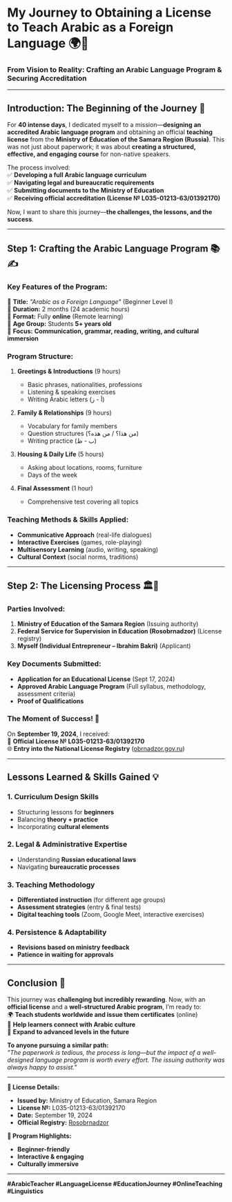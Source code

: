 # **My Journey to Obtaining a License to Teach Arabic as a Foreign Language** 🌍📜  

### **From Vision to Reality: Crafting an Arabic Language Program & Securing Accreditation**  

---

## **Introduction: The Beginning of the Journey** 🚀  

For **40 intense days**, I dedicated myself to a mission—**designing an accredited Arabic language program** and obtaining an official **teaching license** from the **Ministry of Education of the Samara Region (Russia)**. This was not just about paperwork; it was about **creating a structured, effective, and engaging course** for non-native speakers.  

The process involved:  
✅ **Developing a full Arabic language curriculum**  
✅ **Navigating legal and bureaucratic requirements**  
✅ **Submitting documents to the Ministry of Education**  
✅ **Receiving official accreditation (License № L035-01213-63/01392170)**  

Now, I want to share this journey—**the challenges, the lessons, and the success**.  

---

## **Step 1: Crafting the Arabic Language Program** 📚✍️  

### **Key Features of the Program:**  
🔹 **Title:** *"Arabic as a Foreign Language"* (Beginner Level I)  
🔹 **Duration:** 2 months (24 academic hours)  
🔹 **Format:** Fully **online** (Remote learning)  
🔹 **Age Group:** Students **5+ years old**  
🔹 **Focus:** **Communication, grammar, reading, writing, and cultural immersion**  

### **Program Structure:**  
1. **Greetings & Introductions** (9 hours)  
   - Basic phrases, nationalities, professions  
   - Listening & speaking exercises  
   - Writing Arabic letters (أ - ز)  

2. **Family & Relationships** (9 hours)  
   - Vocabulary for family members  
   - Question structures (من هذا؟ / من هذه؟)  
   - Writing practice (ب - ظ)  

3. **Housing & Daily Life** (5 hours)  
   - Asking about locations, rooms, furniture  
   - Days of the week  

4. **Final Assessment** (1 hour)  
   - Comprehensive test covering all topics  

### **Teaching Methods & Skills Applied:**  
- **Communicative Approach** (real-life dialogues)  
- **Interactive Exercises** (games, role-playing)  
- **Multisensory Learning** (audio, writing, speaking)  
- **Cultural Context** (social norms, traditions)  

---

## **Step 2: The Licensing Process** 🏛️📄  

### **Parties Involved:**  
1. **Ministry of Education of the Samara Region** (Issuing authority)  
2. **Federal Service for Supervision in Education (Rosobrnadzor)** (License registry)  
3. **Myself (Individual Entrepreneur – Ibrahim Bakri)** (Applicant)  

### **Key Documents Submitted:**  
- **Application for an Educational License** (Sept 17, 2024)  
- **Approved Arabic Language Program** (Full syllabus, methodology, assessment criteria)  
- **Proof of Qualifications** 

### **The Moment of Success!** 🎉  
On **September 19, 2024**, I received:  
📜 **Official License № L035-01213-63/01392170**  
🌐 **Entry into the National License Registry** ([obrnadzor.gov.ru](https://obrnadzor.gov.ru))  

---

## **Lessons Learned & Skills Gained** 💡  

### **1. Curriculum Design Skills**  
- Structuring lessons for **beginners**  
- Balancing **theory + practice**  
- Incorporating **cultural elements**  

### **2. Legal & Administrative Expertise**  
- Understanding **Russian educational laws**  
- Navigating **bureaucratic processes**  

### **3. Teaching Methodology**  
- **Differentiated instruction** (for different age groups)  
- **Assessment strategies** (entry & final tests)  
- **Digital teaching tools** (Zoom, Google Meet, interactive exercises)  

### **4. Persistence & Adaptability**  
- **Revisions based on ministry feedback**  
- **Patience in waiting for approvals**  

---

## **Conclusion** 🌟  

This journey was **challenging but incredibly rewarding**. Now, with an **official license** and a **well-structured Arabic program**, I’m ready to:  
🌍 **Teach students worldwide and issue them certificates** (online)  
📖 **Help learners connect with Arabic culture**  
🚀 **Expand to advanced levels in the future**  

**To anyone pursuing a similar path:**  
*"The paperwork is tedious, the process is long—but the impact of a well-designed language program is worth every effort. The issuing authority was always happy to assist."*  

---

**📌 License Details:**  
- **Issued by:** Ministry of Education, Samara Region  
- **License №:** L035-01213-63/01392170  
- **Date:** September 19, 2024  
- **Official Registry:** [Rosobrnadzor](https://obrnadzor.gov.ru)  

**📌 Program Highlights:**  
- **Beginner-friendly**  
- **Interactive & engaging**  
- **Culturally immersive**  

---
  
**#ArabicTeacher #LanguageLicense #EducationJourney #OnlineTeaching #Linguistics**
